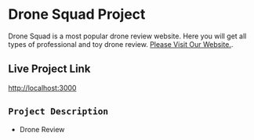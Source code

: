# Drone Squad Project

Drone Squad is a most popular drone review website. Here you will get all types of professional and toy drone review. [Please Visit Our Website.](https://github.com/facebook/create-react-app).

## Live Project Link

[http://localhost:3000](http://localhost:3000)

## `Project Description`

* Drone Review